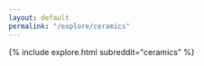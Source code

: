 ```yaml
---
layout: default
permalink: "/explore/ceramics"
---
```


<link rel="stylesheet" type="text/css" href="/static/css/explore.css">
{% include explore.html subreddit="ceramics" %}
